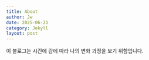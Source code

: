 ```yaml
---
title: About
author: Jw
date: 2025-06-21
category: Jekyll
layout: post
---
```


이 블로그는 시간에 감에 따라 나의 변화 과정을 보기 위함입니다.

